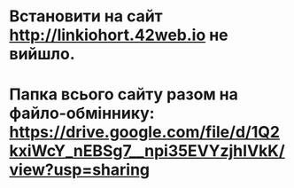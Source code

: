 # Встановити на сайт http://linkiohort.42web.io не вийшло.
# Папка всього сайту разом на файло-обміннику: https://drive.google.com/file/d/1Q2kxiWcY_nEBSg7__npi35EVYzjhIVkK/view?usp=sharing
